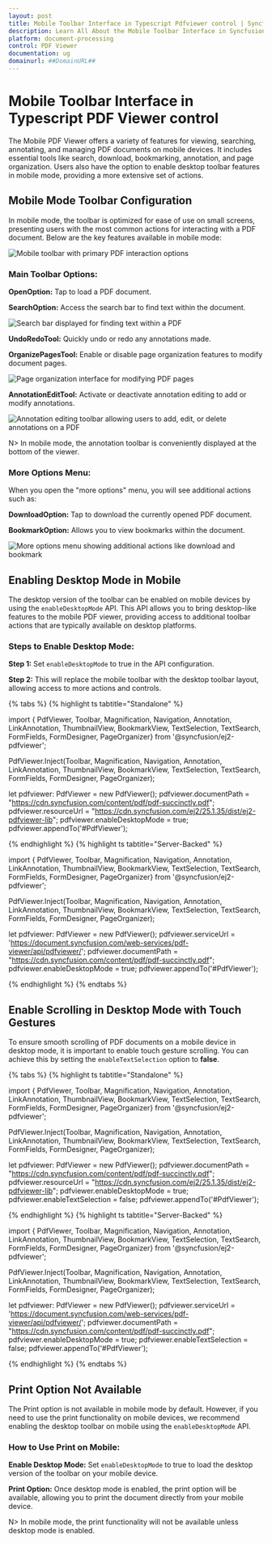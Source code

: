 ```yaml
---
layout: post
title: Mobile Toolbar Interface in Typescript Pdfviewer control | Syncfusion
description: Learn All About the Mobile Toolbar Interface in Syncfusion Typescript Pdfviewer control of Syncfusion Essential JS 2 and more.
platform: document-processing
control: PDF Viewer
documentation: ug
domainurl: ##DomainURL##
---
```

# Mobile Toolbar Interface in Typescript PDF Viewer control

The Mobile PDF Viewer offers a variety of features for viewing, searching, annotating, and managing PDF documents on mobile devices. It includes essential tools like search, download, bookmarking, annotation, and page organization. Users also have the option to enable desktop toolbar features in mobile mode, providing a more extensive set of actions.

## Mobile Mode Toolbar Configuration
In mobile mode, the toolbar is optimized for ease of use on small screens, presenting users with the most common actions for interacting with a PDF document. Below are the key features available in mobile mode:

![Mobile toolbar with primary PDF interaction options](../images/mobileToolbar.png)

### Main Toolbar Options:

**OpenOption:** Tap to load a PDF document.

**SearchOption:** Access the search bar to find text within the document.

![Search bar displayed for finding text within a PDF](../images/searchOption.png)

**UndoRedoTool:** Quickly undo or redo any annotations made.

**OrganizePagesTool:** Enable or disable page organization features to modify document pages.

![Page organization interface for modifying PDF pages](../images/organizePages.png)

**AnnotationEditTool:** Activate or deactivate annotation editing to add or modify annotations.

![Annotation editing toolbar allowing users to add, edit, or delete annotations on a PDF](../images/editAnnotation.png)


N> In mobile mode, the annotation toolbar is conveniently displayed at the bottom of the viewer.

### More Options Menu:
When you open the "more options" menu, you will see additional actions such as:

**DownloadOption:** Tap to download the currently opened PDF document.

**BookmarkOption:** Allows you to view bookmarks within the document.

![More options menu showing additional actions like download and bookmark](../images/more-options.png)

## Enabling Desktop Mode in Mobile

The desktop version of the toolbar can be enabled on mobile devices by using the `enableDesktopMode` API. This API allows you to bring desktop-like features to the mobile PDF viewer, providing access to additional toolbar actions that are typically available on desktop platforms.

### Steps to Enable Desktop Mode:

**Step 1:** Set `enableDesktopMode` to true in the API configuration.

**Step 2:** This will replace the mobile toolbar with the desktop toolbar layout, allowing access to more actions and controls.

{% tabs %}
{% highlight ts tabtitle="Standalone" %}

import { PdfViewer, Toolbar, Magnification, Navigation, Annotation, LinkAnnotation, ThumbnailView, BookmarkView, TextSelection, TextSearch, FormFields, FormDesigner, PageOrganizer} from '@syncfusion/ej2-pdfviewer';

PdfViewer.Inject(Toolbar, Magnification, Navigation, Annotation, LinkAnnotation, ThumbnailView, BookmarkView, TextSelection, TextSearch, FormFields, FormDesigner, PageOrganizer);

let pdfviewer: PdfViewer = new PdfViewer();
pdfviewer.documentPath = "https://cdn.syncfusion.com/content/pdf/pdf-succinctly.pdf";
pdfviewer.resourceUrl = "https://cdn.syncfusion.com/ej2/25.1.35/dist/ej2-pdfviewer-lib";
pdfviewer.enableDesktopMode = true;
pdfviewer.appendTo('#PdfViewer');

{% endhighlight %}
{% highlight ts tabtitle="Server-Backed" %}

import { PdfViewer, Toolbar, Magnification, Navigation, Annotation, LinkAnnotation, ThumbnailView, BookmarkView, TextSelection, TextSearch, FormFields, FormDesigner, PageOrganizer} from '@syncfusion/ej2-pdfviewer';

PdfViewer.Inject(Toolbar, Magnification, Navigation, Annotation, LinkAnnotation, ThumbnailView, BookmarkView, TextSelection, TextSearch, FormFields, FormDesigner, PageOrganizer);

let pdfviewer: PdfViewer = new PdfViewer();
pdfviewer.serviceUrl = 'https://document.syncfusion.com/web-services/pdf-viewer/api/pdfviewer/';
pdfviewer.documentPath = "https://cdn.syncfusion.com/content/pdf/pdf-succinctly.pdf";
pdfviewer.enableDesktopMode = true;
pdfviewer.appendTo('#PdfViewer');

{% endhighlight %}
{% endtabs %}

## Enable Scrolling in Desktop Mode with Touch Gestures

To ensure smooth scrolling of PDF documents on a mobile device in desktop mode, it is important to enable touch gesture scrolling. You can achieve this by setting the `enableTextSelection` option to **false**.

{% tabs %}
{% highlight ts tabtitle="Standalone" %}

import { PdfViewer, Toolbar, Magnification, Navigation, Annotation, LinkAnnotation, ThumbnailView, BookmarkView, TextSelection, TextSearch, FormFields, FormDesigner, PageOrganizer} from '@syncfusion/ej2-pdfviewer';

PdfViewer.Inject(Toolbar, Magnification, Navigation, Annotation, LinkAnnotation, ThumbnailView, BookmarkView, TextSelection, TextSearch, FormFields, FormDesigner, PageOrganizer);

let pdfviewer: PdfViewer = new PdfViewer();
pdfviewer.documentPath = "https://cdn.syncfusion.com/content/pdf/pdf-succinctly.pdf";
pdfviewer.resourceUrl = "https://cdn.syncfusion.com/ej2/25.1.35/dist/ej2-pdfviewer-lib";
pdfviewer.enableDesktopMode = true;
pdfviewer.enableTextSelection = false;
pdfviewer.appendTo('#PdfViewer');

{% endhighlight %}
{% highlight ts tabtitle="Server-Backed" %}

import { PdfViewer, Toolbar, Magnification, Navigation, Annotation, LinkAnnotation, ThumbnailView, BookmarkView, TextSelection, TextSearch, FormFields, FormDesigner, PageOrganizer} from '@syncfusion/ej2-pdfviewer';

PdfViewer.Inject(Toolbar, Magnification, Navigation, Annotation, LinkAnnotation, ThumbnailView, BookmarkView, TextSelection, TextSearch, FormFields, FormDesigner, PageOrganizer);

let pdfviewer: PdfViewer = new PdfViewer();
pdfviewer.serviceUrl = 'https://document.syncfusion.com/web-services/pdf-viewer/api/pdfviewer/';
pdfviewer.documentPath = "https://cdn.syncfusion.com/content/pdf/pdf-succinctly.pdf";
pdfviewer.enableDesktopMode = true;
pdfviewer.enableTextSelection = false;
pdfviewer.appendTo('#PdfViewer');

{% endhighlight %}
{% endtabs %}

## Print Option Not Available

The Print option is not available in mobile mode by default. However, if you need to use the print functionality on mobile devices, we recommend enabling the desktop toolbar on mobile using the `enableDesktopMode` API.

### How to Use Print on Mobile:

**Enable Desktop Mode:** Set `enableDesktopMode` to true to load the desktop version of the toolbar on your mobile device.

**Print Option:** Once desktop mode is enabled, the print option will be available, allowing you to print the document directly from your mobile device.

N> In mobile mode, the print functionality will not be available unless desktop mode is enabled.